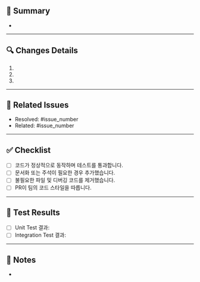 ## 📌 Summary
<!-- 간략한 변경 사항을 요약해주세요 -->
- 

---

## 🔍 Changes Details
<!-- 이번 변경에서 중요한 내용을 자세히 설명해주세요 -->
1. 
2. 
3. 

---

## 🔧 Related Issues
<!-- 관련된 이슈가 있다면 연결해주세요 -->
- Resolved: #issue_number
- Related: #issue_number

---

## ✅ Checklist
- [ ] 코드가 정상적으로 동작하며 테스트를 통과합니다.
- [ ] 문서화 또는 주석이 필요한 경우 추가했습니다.
- [ ] 불필요한 파일 및 디버깅 코드를 제거했습니다.
- [ ] PR이 팀의 코드 스타일을 따릅니다.

---

## 🚨 Test Results
<!-- 테스트가 완료되었다면 결과를 공유해주세요 -->
- [ ] Unit Test 결과: 
- [ ] Integration Test 결과:

---

## 💬 Notes
<!-- 리뷰어에게 전하고 싶은 추가적인 정보나 질문이 있다면 작성해주세요 -->
- 

